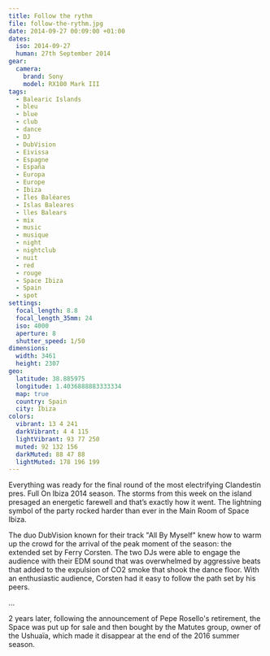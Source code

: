```yaml
---
title: Follow the rythm
file: follow-the-rythm.jpg
date: 2014-09-27 00:09:00 +01:00
dates:
  iso: 2014-09-27
  human: 27th September 2014
gear:
  camera:
    brand: Sony
    model: RX100 Mark III
tags:
  - Balearic Islands
  - bleu
  - blue
  - club
  - dance
  - DJ
  - DubVision
  - Eivissa
  - Espagne
  - España
  - Europa
  - Europe
  - Ibiza
  - Îles Baléares
  - Islas Baleares
  - lles Balears
  - mix
  - music
  - musique
  - night
  - nightclub
  - nuit
  - red
  - rouge
  - Space Ibiza
  - Spain
  - spot
settings:
  focal_length: 8.8
  focal_length_35mm: 24
  iso: 4000
  aperture: 8
  shutter_speed: 1/50
dimensions:
  width: 3461
  height: 2307
geo:
  latitude: 38.885975
  longitude: 1.4036888883333334
  map: true
  country: Spain
  city: Ibiza
colors:
  vibrant: 13 4 241
  darkVibrant: 4 4 115
  lightVibrant: 93 77 250
  muted: 92 132 156
  darkMuted: 88 47 88
  lightMuted: 178 196 199
---
```


Everything was ready for the final round of the most electrifying Clandestin pres. Full On Ibiza 2014 season. The storms from this week on the island presaged an energetic farewell and that’s exactly how it went. The lightning symbol of the party rocked harder than ever in the Main Room of Space Ibiza.

The duo DubVision known for their track "All By Myself" knew how to warm up the crowd for the arrival of the peak moment of the season: the extended set by Ferry Corsten. The two DJs were able to engage the audience with their EDM sound that was overwhelmed by aggressive beats that added to the expulsion of CO2 smoke that shook the dance floor. With an enthusiastic audience, Corsten had it easy to follow the path set by his peers.

…

2 years later, following the announcement of Pepe Rosello's retirement, the Space was put up for sale and then bought by the Matutes group, owner of the Ushuaïa, which made it disappear at the end of the 2016 summer season.
